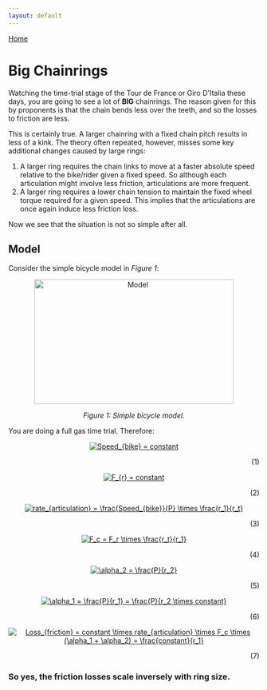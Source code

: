 ```yaml
---
layout: default
---
```



[Home](./index.html)

# Big Chainrings

Watching the time-trial stage of the Tour de France or Giro D'Italia these days, you are going to see a lot of **BIG** chainrings.
The reason given for this by proponents is that the chain bends less over the teeth, and so the losses to friction are less.

This is certainly true. A larger chainring with a fixed chain pitch results in less of a kink. The theory often repeated, however, misses some key additional changes caused by large rings:

1. A larger ring requires the chain links to move at a faster absolute speed relative to the bike/rider given a fixed speed. So although each articulation might involve less friction, articulations are more frequent.
2. A larger ring requires a lower chain tension to maintain the fixed wheel torque required for a given speed. This implies that the articulations are once again induce less friction loss.

Now we see that the situation is not so simple after all.

## Model

Consider the simple bicycle model in _Figure 1_:

<p align="center"> <img src="https://pheidippidesbane.github.io/Projects/images/Torque.jpg" alt="Model" width="400" 
     height="250"> </p>
<p align="center"> <i> Figure 1: Simple bicycle model. </i> </p>
  
You are doing a full gas time trial. Therefore:

<!---
<p align = "center"><a href="https://www.codecogs.com/eqnedit.php?latex=\hat{\beta}&space;=&space;\frac{Cov(R_{stock},&space;R_{market})}{Var(R_{market})}" target="_blank"><img src="https://latex.codecogs.com/gif.latex?\hat{\beta}&space;=&space;\frac{Cov(R_{stock},&space;R_{market})}{Var(R_{market})}" title="\hat{\beta} = \frac{Cov(R_{stock}, R_{market})}{Var(R_{market})}" /></a><p align = "right">(1)</p></p>
-->

<p align = "center"><a href="https://www.codecogs.com/eqnedit.php?latex=Speed_{bike}&space;=&space;constant" target="_blank"><img src="https://latex.codecogs.com/gif.latex?Speed_{bike}&space;=&space;constant" title="Speed_{bike} = constant" /></a><p align = "right">(1)</p></p>



<p align = "center"><a href="https://www.codecogs.com/eqnedit.php?latex=F_{r}&space;=&space;constant" target="_blank"><img src="https://latex.codecogs.com/gif.latex?F_{r}&space;=&space;constant" title="F_{r} = constant" /></a><p align = "right">(2)</p></p>

<p align = "center"><a href="https://www.codecogs.com/eqnedit.php?latex=rate_{articulation}&space;=&space;\frac{Speed_{bike}}{P}&space;\times&space;\frac{r_1}{r_t}" target="_blank"><img src="https://latex.codecogs.com/gif.latex?rate_{articulation}&space;=&space;\frac{Speed_{bike}}{P}&space;\times&space;\frac{r_1}{r_t}" title="rate_{articulation} = \frac{Speed_{bike}}{P} \times \frac{r_1}{r_t}" /></a><p align = "right">(3)</p></p>



<p align = "center"><a href="https://www.codecogs.com/eqnedit.php?latex=F_c&space;=&space;F_r&space;\times&space;\frac{r_t}{r_1}" target="_blank"><img src="https://latex.codecogs.com/gif.latex?F_c&space;=&space;F_r&space;\times&space;\frac{r_t}{r_1}" title="F_c = F_r \times \frac{r_t}{r_1}" /></a><p align = "right">(4)</p></p>

<p align = "center"><a href="https://www.codecogs.com/eqnedit.php?latex=\alpha_2&space;=&space;\frac{P}{r_2}" target="_blank"><img src="https://latex.codecogs.com/gif.latex?\alpha_2&space;=&space;\frac{P}{r_2}" title="\alpha_2 = \frac{P}{r_2}" /></a><p align = "right">(5)</p></p>


<p align = "center"><a href="https://www.codecogs.com/eqnedit.php?latex=\alpha_1&space;=&space;\frac{P}{r_1}&space;=&space;\frac{P}{r_2&space;\times&space;constant}" target="_blank"><img src="https://latex.codecogs.com/gif.latex?\alpha_1&space;=&space;\frac{P}{r_1}&space;=&space;\frac{P}{r_2&space;\times&space;constant}" title="\alpha_1 = \frac{P}{r_1} = \frac{P}{r_2 \times constant}" /></a><p align = "right">(6)</p></p>


<p align = "center"><a href="https://www.codecogs.com/eqnedit.php?latex=Loss_{friction}&space;=&space;constant&space;\times&space;rate_{articulation}&space;\times&space;F_c&space;\times&space;(\alpha_1&space;&plus;&space;\alpha_2)&space;=&space;\frac{constant}{r_1}" target="_blank"><img src="https://latex.codecogs.com/gif.latex?Loss_{friction}&space;=&space;constant&space;\times&space;rate_{articulation}&space;\times&space;F_c&space;\times&space;(\alpha_1&space;&plus;&space;\alpha_2)&space;=&space;\frac{constant}{r_1}" title="Loss_{friction} = constant \times rate_{articulation} \times F_c \times (\alpha_1 + \alpha_2) = \frac{constant}{r_1}" /></a><p align = "right">(7)</p></p>

### So yes, the friction losses scale inversely with ring size.

<!---
<MATH>&int;_a_^b^{f(x)<over>1+x} dx</MATH>    
    
<math>
	H(s) = ∫<sub>0</sub><sup>∞</sup> e<sup>-st</sup> h(t) dt
</math>
	
	
<math>
	(<array align="c"> <item>
		&ldet;<array align="cc">
			<item>x<sub>11</sub>
			<item>x<sub>12</sub>
			<item>x<sub>21</sub>			
			<item>x<sub>22</sub>
		</array><rd>&rdet;
		<item> y <item> z
	</array>)
</math>
				
<math>
	C <box>dV<sub>out</sub><over>dt</box> = I<sub>b</sub>
	&tanh;(<box>κ(V<sub>in</sub>-V<sub>out</sub>)<over>2</box>)
</math>
    
Text can be **bold**, _italic_, or ~~strikethrough~~.

[Link to another page](./another-page.html).

There should be whitespace between paragraphs.

There should be whitespace between paragraphs. We recommend including a README, or a file with information about your project.

# Header 1

This is a normal paragraph following a header. GitHub is a code hosting platform for version control and collaboration. It lets you and others work together on projects from anywhere.

## Header 2

> This is a blockquote following a header.
>
> When something is important enough, you do it even if the odds are not in your favor.

### Header 3

```js
// Javascript code with syntax highlighting.
var fun = function lang(l) {
  dateformat.i18n = require('./lang/' + l)
  return true;
}
```

```ruby
# Ruby code with syntax highlighting
GitHubPages::Dependencies.gems.each do |gem, version|
  s.add_dependency(gem, "= #{version}")
end
```

#### Header 4

*   This is an unordered list following a header.
*   This is an unordered list following a header.
*   This is an unordered list following a header.

##### Header 5

1.  This is an ordered list following a header.
2.  This is an ordered list following a header.
3.  This is an ordered list following a header.

###### Header 6

| head1        | head two          | three |
|:-------------|:------------------|:------|
| ok           | good swedish fish | nice  |
| out of stock | good and plenty   | nice  |
| ok           | good `oreos`      | hmm   |
| ok           | good `zoute` drop | yumm  |

### There's a horizontal rule below this.

* * *

### Here is an unordered list:

*   Item foo
*   Item bar
*   Item baz
*   Item zip

### And an ordered list:

1.  Item one
1.  Item two
1.  Item three
1.  Item four

### And a nested list:

- level 1 item
  - level 2 item
  - level 2 item
    - level 3 item
    - level 3 item
- level 1 item
  - level 2 item
  - level 2 item
  - level 2 item
- level 1 item
  - level 2 item
  - level 2 item
- level 1 item

### Small image

![Octocat](https://pheidippidesbane.github.io/Projects/images/Picture1.png)

### Large image

![Branching](https://guides.github.com/activities/hello-world/branching.png)


### Definition lists can be used with HTML syntax.

<dl>
<dt>Name</dt>
<dd>Godzilla</dd>
<dt>Born</dt>
<dd>1952</dd>
<dt>Birthplace</dt>
<dd>Japan</dd>
<dt>Color</dt>
<dd>Green</dd>
</dl>

```
Long, single-line code blocks should not wrap. They should horizontally scroll if they are too long. This line should be long enough to demonstrate this.
```

```
The final element.
```
-->
